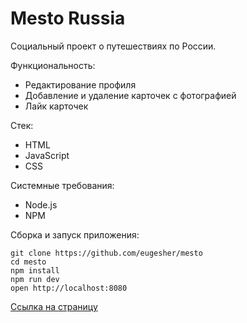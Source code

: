 # Mesto Russia

Социальный проект о путешествиях по России.

Функциональность:
- Редактирование профиля
- Добавление и удаление карточек с фотографией
- Лайк карточек

Стек:
- HTML
- JavaScript
- CSS

Системные требования:
- Node.js
- NPM

Сборка и запуск приложения:
```shell
git clone https://github.com/eugesher/mesto
cd mesto
npm install
npm run dev
open http://localhost:8080
```

[Ссылка на страницу](https://eugesher.github.io/mesto/)
